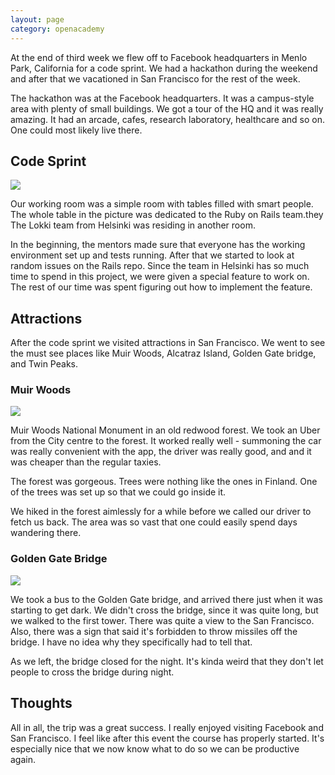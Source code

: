 ```yaml
---
layout: page
category: openacademy
---
```


At the end of third week we flew off to Facebook headquarters in Menlo Park, California for a code sprint. We had a hackathon during the weekend and after that we vacationed in San Francisco for the rest of the week.

The hackathon was at the Facebook headquarters. It was a campus-style area with plenty of small buildings. We got a tour of the HQ and it was really amazing. It had an arcade, cafes, research laboratory, healthcare and so on. One could most likely live there.

## Code Sprint

<img src="{{site.baseurl}}/images/facebook-working-room.jpg">

Our working room was a simple room with tables filled with smart people. The whole table in the picture was dedicated to the Ruby on Rails team.they The Lokki team from Helsinki was residing in another room.

In the beginning, the mentors made sure that everyone has the working environment set up and tests running. After that we started to look at random issues on the Rails repo. Since the team in Helsinki has so much time to spend in this project, we were given a special feature to work on. The rest of our time was spent figuring out how to implement the feature.

## Attractions

After the code sprint we visited attractions in San Francisco. We went to see the must see places like Muir Woods, Alcatraz Island, Golden Gate bridge, and Twin Peaks.

### Muir Woods

<img src="{{site.baseurl}}/images/muir-woods-group.jpg">

Muir Woods National Monument in an old redwood forest. We took an Uber from the City centre to the forest. It worked really well - summoning the car was really convenient with the app, the driver was really good, and and it was cheaper than the regular taxies.

The forest was gorgeous. Trees were nothing like the ones in Finland. One of the trees was set up so that we could go inside it.

We hiked in the forest aimlessly for a while before we called our driver to fetch us back. The area was so vast that one could easily spend days wandering there.

### Golden Gate Bridge

<img src="{{site.baseurl}}/images/golden-gate.jpg">

We took a bus to the Golden Gate bridge, and arrived there just when it was starting to get dark. We didn't cross the bridge, since it was quite long, but we walked to the first tower. There was quite a view to the San Francisco. Also, there was a sign that said it's forbidden to throw missiles off the bridge. I have no idea why they specifically had to tell that.

As we left, the bridge closed for the night. It's kinda weird that they don't let people to cross the bridge during night.

## Thoughts

All in all, the trip was a great success. I really enjoyed visiting Facebook and San Francisco. I feel like after this event the course has properly started. It's especially nice that we now know what to do so we can be productive again.
